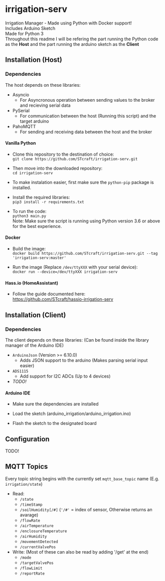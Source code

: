 # irrigation-serv
Irrigation Manager - Made using Python with Docker support!  
Includes Arduino Sketch  
Made for Python 3  
Throughout this readme I will be refering the part running the Python code as the **Host** and the part running the arduino sketch as the **Client**


## Installation (Host)
### Dependencies
The host depends on these libraries:
 - Asyncio
    - For Asyncronous operation between sending values to the broker and recieving serial data
 - PySerial
    - For communication between the host (Running this script) and the target arduino
 - PahoMQTT
    - For sending and receiving data between the host and the broker
    
#### Vanilla Python
 - Clone this repository to the destination of choice:  
   `git clone https://github.com/STcraft/irrigation-serv.git`

 - Then move into the downloaded repository:  
   `cd irrigation-serv`
 
 - To make instalation easier, first make sure the `python-pip` package is installed.

 - Install the required libraries:  
   `pip3 install -r requirements.txt`
   
 - To run the code:  
   `python3 main.py`  
   Note: Make sure the script is running using Python version 3.6 or above for the best experience.
 
#### Docker
 - Build the image:  
   `docker build https://github.com/STcraft/irrigation-serv.git --tag 'irrigation-serv:master'`

 - Run the image (Replace `/dev/ttyXXX` with your serial device):  
   `docker run --device=/dev/ttyXXX irrigation-serv`

#### Hass.io (HomeAssistant)
 - Follow the guide documented here:  
   https://github.com/STcraft/hassio-irrigation-serv


## Installation (Client)
### Dependencies
The client depends on these libraries: (Can be found inside the library manager of the Arduino IDE)
 - `ArduinoJson` (Version >= 6.10.0)
    - Adds JSON support to the arduino (Makes parsing serial input easier)
 - `ADS1115`
    - Add support for I2C ADCs (Up to 4 devices)
 - *TODO!*
 
#### Arduino IDE
 - Make sure the dependencies are installed
 
 - Load the sketch (arduino_irrigation/arduino_irrigation.ino)
 
 - Flash the sketch to the designated board
 
 
## Configuration
TODO!


## MQTT Topics
Every topic string begins with the currently set `mqtt_base_topic` name (E.g. `irrigation/state`)
 - Read:
    - `/state`
    - `/timeStamp`
    - `/soilHumidity[/#]` (`'/#'` = index of sensor, Otherwise returns an avarage)
    - `/flowRate`
    - `/airTemperature`
    - `/enclosureTemperature`
    - `/airHumidity`
    - `/movementDetected`
    - `/currentValvePos`
- Write: (Most of these can also be read by adding '/get' at the end)
    - `/mode`
    - `/targetValvePos`
    - `/flowLimit`
    - `/reportRate`
